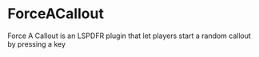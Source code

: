 # ForceACallout
Force A Callout is an LSPDFR plugin that let players start a random callout by pressing a key
